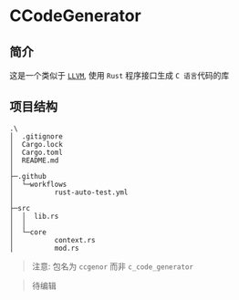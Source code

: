# CCodeGenerator

## 简介

这是一个类似于 [`LLVM`](https://llvm.org/), 使用 `Rust` 程序接口生成 `C 语言`代码的库

## 项目结构

```
.\
│  .gitignore
│  Cargo.lock
│  Cargo.toml
│  README.md
│
├─.github
│  └─workflows
│          rust-auto-test.yml
│
├─src
│  │  lib.rs
│  │
│  └─core
│          context.rs
│          mod.rs
```

> 注意:
> 包名为 `ccgenor` 而非 `c_code_generator`

> 待编辑
